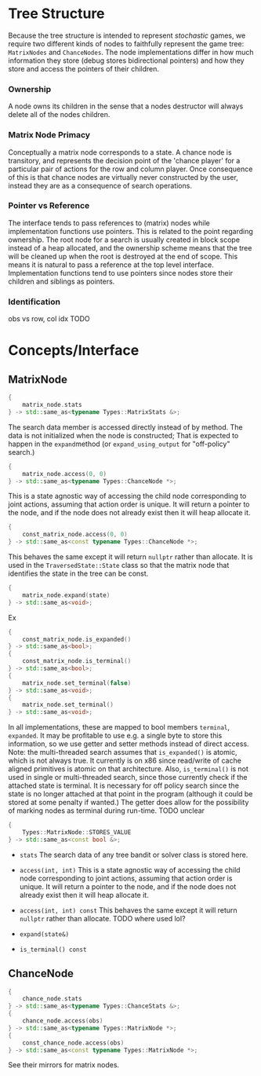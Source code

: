 # Tree Structure
Because the tree structure is intended to represent *stochastic* games, we require two different kinds of nodes to faithfully represent the game tree: `MatrixNodes` and `ChanceNodes`.
The node implementations differ in how much information they store (debug stores bidirectional pointers) and how they store and access the pointers of their children.
### Ownership
A node owns its children in the sense that a nodes destructor will always delete all of the nodes children.
### Matrix Node Primacy
Conceptually a matrix node corresponds to a state. A chance node is transitory, and represents the decision point of the 'chance player' for a particular pair of actions for the row and column player.
Once consequence of this is that chance nodes are virtually never constructed by the user, instead they are as a consequence of search operations.
### Pointer vs Reference
The interface tends to pass references to (matrix) nodes while implementation functions use pointers. This is related to the point regarding ownership. The root node for a search is usually created in block scope instead of a heap allocated, and the ownership scheme means that the tree will be cleaned up when the root is destroyed at the end of scope. 
This means it is natural to pass a reference at the top level interface. Implementation functions tend to use pointers since nodes store their children and siblings as pointers.
### Identification
obs vs row, col idx TODO

# Concepts/Interface

## MatrixNode
```cpp
{
    matrix_node.stats
} -> std::same_as<typename Types::MatrixStats &>;
```
The search data member is accessed directly instead of by method. The data is not initialized when the node is constructed; That is expected to happen in the `expand`method  (or `expand_using_output` for "off-policy" search.)
```cpp
{
    matrix_node.access(0, 0)
} -> std::same_as<typename Types::ChanceNode *>;
```
This is a state agnostic way of accessing the child node corresponding to joint actions, assuming that action order is unique. It will return a pointer to the node, and if the node does not already exist then it will heap allocate it.
```cpp
{
    const_matrix_node.access(0, 0)
} -> std::same_as<const typename Types::ChanceNode *>;
```
This behaves the same except it will return `nullptr` rather than allocate. It is used in the `TraversedState::State` class so that the matrix node that identifies the state in the tree can be const.
```cpp
{
    matrix_node.expand(state)
} -> std::same_as<void>;
```
Ex
```cpp
{
    const_matrix_node.is_expanded()
} -> std::same_as<bool>;
{
    const_matrix_node.is_terminal()
} -> std::same_as<bool>;
{
    matrix_node.set_terminal(false)
} -> std::same_as<void>;
{
    matrix_node.set_terminal()
} -> std::same_as<void>;
```
In all implementations, these are mapped to bool members `terminal`, `expanded`. It may be profitable to use e.g. a single byte to store this information, so we use getter and setter methods instead of direct access. Note: the multi-threaded search assumes that `is_expanded()` is atomic, which is not always true. It currently is on x86 since read/write of cache aligned primitives is atomic on that architecture.
Also, `is_terminal()` is not used in single or multi-threaded search, since those currently check if the attached state is terminal. It is necessary for off policy search since the state is no longer attached at that point in the program (although it could be stored at some penalty if wanted.) The getter does allow for the possibility of marking nodes as terminal during run-time. TODO unclear
```cpp
{
    Types::MatrixNode::STORES_VALUE
} -> std::same_as<const bool &>;
```
* `stats`
The search data of any tree bandit or solver class is stored here.
* `access(int, int)`
This is a state agnostic way of accessing the child node corresponding to joint actions, assuming that action order is unique. It will return a pointer to the node, and if the node does not already exist then it will heap allocate it.
* `access(int, int) const`
This behaves the same except it will return `nullptr` rather than allocate. TODO where used lol?
* `expand(state&)`

* `is_terminal() const`
## ChanceNode

```cpp
{
    chance_node.stats
} -> std::same_as<typename Types::ChanceStats &>;
{
    chance_node.access(obs)
} -> std::same_as<typename Types::MatrixNode *>;
{
    const_chance_node.access(obs)
} -> std::same_as<const typename Types::MatrixNode *>;
```
See their mirrors for matrix nodes.


